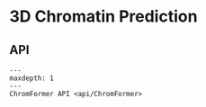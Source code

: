 # 3D Chromatin Prediction

## API

```{toctree}
---
maxdepth: 1
---
ChromFormer API <api/ChromFormer>
```
